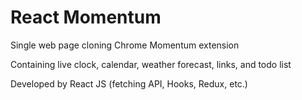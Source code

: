 # React Momentum

Single web page cloning Chrome Momentum extension

Containing live clock, calendar, weather forecast, links, and todo list

Developed by React JS (fetching API, Hooks, Redux, etc.)
